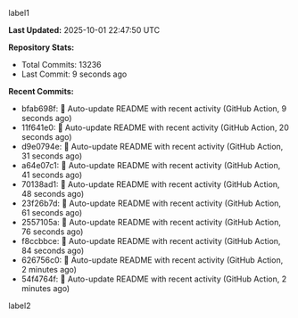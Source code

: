 
label1 
<!-- ACTIVITY_START -->
**Last Updated:** 2025-10-01 22:47:50 UTC

**Repository Stats:**
- Total Commits: 13236
- Last Commit: 9 seconds ago

**Recent Commits:**
- bfab698f: 🤖 Auto-update README with recent activity (GitHub Action, 9 seconds ago)
- 11f641e0: 🤖 Auto-update README with recent activity (GitHub Action, 20 seconds ago)
- d9e0794e: 🤖 Auto-update README with recent activity (GitHub Action, 31 seconds ago)
- a64e07c1: 🤖 Auto-update README with recent activity (GitHub Action, 41 seconds ago)
- 70138ad1: 🤖 Auto-update README with recent activity (GitHub Action, 48 seconds ago)
- 23f26b7d: 🤖 Auto-update README with recent activity (GitHub Action, 61 seconds ago)
- 2557105a: 🤖 Auto-update README with recent activity (GitHub Action, 76 seconds ago)
- f8ccbbce: 🤖 Auto-update README with recent activity (GitHub Action, 84 seconds ago)
- 626756c0: 🤖 Auto-update README with recent activity (GitHub Action, 2 minutes ago)
- 54f4764f: 🤖 Auto-update README with recent activity (GitHub Action, 2 minutes ago)
<!-- ACTIVITY_END -->

label2
